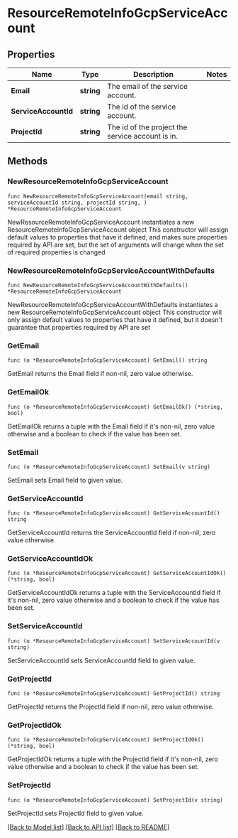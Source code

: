 # ResourceRemoteInfoGcpServiceAccount

## Properties

Name | Type | Description | Notes
------------ | ------------- | ------------- | -------------
**Email** | **string** | The email of the service account. | 
**ServiceAccountId** | **string** | The id of the service account. | 
**ProjectId** | **string** | The id of the project the service account is in. | 

## Methods

### NewResourceRemoteInfoGcpServiceAccount

`func NewResourceRemoteInfoGcpServiceAccount(email string, serviceAccountId string, projectId string, ) *ResourceRemoteInfoGcpServiceAccount`

NewResourceRemoteInfoGcpServiceAccount instantiates a new ResourceRemoteInfoGcpServiceAccount object
This constructor will assign default values to properties that have it defined,
and makes sure properties required by API are set, but the set of arguments
will change when the set of required properties is changed

### NewResourceRemoteInfoGcpServiceAccountWithDefaults

`func NewResourceRemoteInfoGcpServiceAccountWithDefaults() *ResourceRemoteInfoGcpServiceAccount`

NewResourceRemoteInfoGcpServiceAccountWithDefaults instantiates a new ResourceRemoteInfoGcpServiceAccount object
This constructor will only assign default values to properties that have it defined,
but it doesn't guarantee that properties required by API are set

### GetEmail

`func (o *ResourceRemoteInfoGcpServiceAccount) GetEmail() string`

GetEmail returns the Email field if non-nil, zero value otherwise.

### GetEmailOk

`func (o *ResourceRemoteInfoGcpServiceAccount) GetEmailOk() (*string, bool)`

GetEmailOk returns a tuple with the Email field if it's non-nil, zero value otherwise
and a boolean to check if the value has been set.

### SetEmail

`func (o *ResourceRemoteInfoGcpServiceAccount) SetEmail(v string)`

SetEmail sets Email field to given value.


### GetServiceAccountId

`func (o *ResourceRemoteInfoGcpServiceAccount) GetServiceAccountId() string`

GetServiceAccountId returns the ServiceAccountId field if non-nil, zero value otherwise.

### GetServiceAccountIdOk

`func (o *ResourceRemoteInfoGcpServiceAccount) GetServiceAccountIdOk() (*string, bool)`

GetServiceAccountIdOk returns a tuple with the ServiceAccountId field if it's non-nil, zero value otherwise
and a boolean to check if the value has been set.

### SetServiceAccountId

`func (o *ResourceRemoteInfoGcpServiceAccount) SetServiceAccountId(v string)`

SetServiceAccountId sets ServiceAccountId field to given value.


### GetProjectId

`func (o *ResourceRemoteInfoGcpServiceAccount) GetProjectId() string`

GetProjectId returns the ProjectId field if non-nil, zero value otherwise.

### GetProjectIdOk

`func (o *ResourceRemoteInfoGcpServiceAccount) GetProjectIdOk() (*string, bool)`

GetProjectIdOk returns a tuple with the ProjectId field if it's non-nil, zero value otherwise
and a boolean to check if the value has been set.

### SetProjectId

`func (o *ResourceRemoteInfoGcpServiceAccount) SetProjectId(v string)`

SetProjectId sets ProjectId field to given value.



[[Back to Model list]](../README.md#documentation-for-models) [[Back to API list]](../README.md#documentation-for-api-endpoints) [[Back to README]](../README.md)


